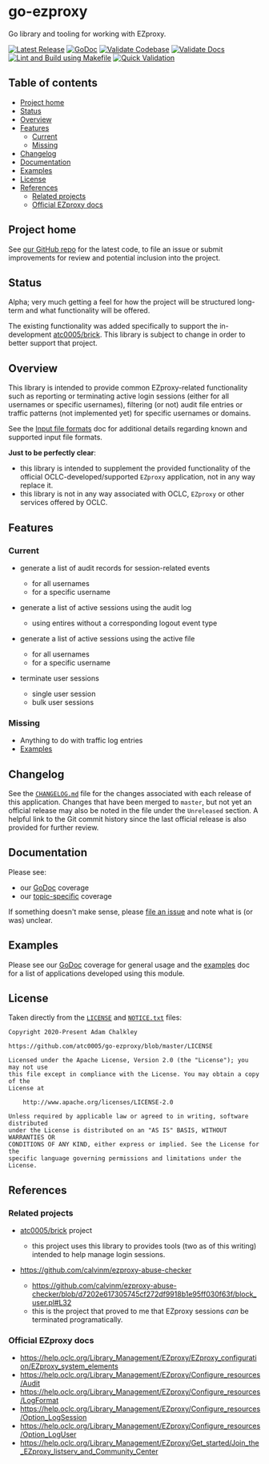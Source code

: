 <!-- omit in toc -->
# go-ezproxy

Go library and tooling for working with EZproxy.

[![Latest Release](https://img.shields.io/github/release/atc0005/go-ezproxy.svg?style=flat-square)][repo-url-release-latest]
[![GoDoc](https://godoc.org/github.com/atc0005/go-ezproxy?status.svg)][docs-homepage]
[![Validate Codebase](https://github.com/atc0005/go-ezproxy/workflows/Validate%20Codebase/badge.svg)](https://github.com/atc0005/go-ezproxy/actions?query=workflow%3A%22Validate+Codebase%22)
[![Validate Docs](https://github.com/atc0005/go-ezproxy/workflows/Validate%20Docs/badge.svg)](https://github.com/atc0005/go-ezproxy/actions?query=workflow%3A%22Validate+Docs%22)
[![Lint and Build using Makefile](https://github.com/atc0005/go-ezproxy/workflows/Lint%20and%20Build%20using%20Makefile/badge.svg)](https://github.com/atc0005/go-ezproxy/actions?query=workflow%3A%22Lint+and+Build+using+Makefile%22)
[![Quick Validation](https://github.com/atc0005/go-ezproxy/workflows/Quick%20Validation/badge.svg)](https://github.com/atc0005/go-ezproxy/actions?query=workflow%3A%22Quick+Validation%22)

<!-- omit in toc -->
## Table of contents

- [Project home](#project-home)
- [Status](#status)
- [Overview](#overview)
- [Features](#features)
  - [Current](#current)
  - [Missing](#missing)
- [Changelog](#changelog)
- [Documentation](#documentation)
- [Examples](#examples)
- [License](#license)
- [References](#references)
  - [Related projects](#related-projects)
  - [Official EZproxy docs](#official-ezproxy-docs)

## Project home

See [our GitHub repo][repo-url-home] for the latest code, to file an issue or
submit improvements for review and potential inclusion into the project.

## Status

Alpha; very much getting a feel for how the project will be structured
long-term and what functionality will be offered.

The existing functionality was added specifically to support the
in-development [atc0005/brick][related-brick-project]. This library is subject
to change in order to better support that project.

## Overview

This library is intended to provide common EZproxy-related functionality such
as reporting or terminating active login sessions (either for all usernames or
specific usernames), filtering (or not) audit file entries or traffic patterns
(not implemented yet) for specific usernames or domains.

See the [Input file formats](docs/input-files.md) doc for additional details
regarding known and supported input file formats.

**Just to be perfectly clear**:

- this library is intended to supplement the provided functionality of the
  official OCLC-developed/supported `EZproxy` application, not in any way
  replace it.
- this library is not in any way associated with OCLC, `EZproxy` or other
  services offered by OCLC.

## Features

### Current

- generate a list of audit records for session-related events
  - for all usernames
  - for a specific username

- generate a list of active sessions using the audit log
  - using entires without a corresponding logout event type

- generate a list of active sessions using the active file
  - for all usernames
  - for a specific username

- terminate user sessions
  - single user session
  - bulk user sessions

### Missing

- Anything to do with traffic log entries
- [Examples](examples/README.md)

## Changelog

See the [`CHANGELOG.md`](CHANGELOG.md) file for the changes associated with
each release of this application. Changes that have been merged to `master`,
but not yet an official release may also be noted in the file under the
`Unreleased` section. A helpful link to the Git commit history since the last
official release is also provided for further review.

## Documentation

Please see:

- our [GoDoc][docs-homepage] coverage
- our [topic-specific](docs/README.md) coverage

If something doesn't make sense, please [file an issue][repo-url-issues] and
note what is (or was) unclear.

## Examples

Please see our [GoDoc][docs-homepage] coverage for general usage and the
[examples](examples/README.md) doc for a list of applications developed using
this module.

## License

Taken directly from the [`LICENSE`](LICENSE) and [`NOTICE.txt`](NOTICE.txt) files:

```License
Copyright 2020-Present Adam Chalkley

https://github.com/atc0005/go-ezproxy/blob/master/LICENSE

Licensed under the Apache License, Version 2.0 (the "License"); you may not use
this file except in compliance with the License. You may obtain a copy of the
License at

    http://www.apache.org/licenses/LICENSE-2.0

Unless required by applicable law or agreed to in writing, software distributed
under the License is distributed on an "AS IS" BASIS, WITHOUT WARRANTIES OR
CONDITIONS OF ANY KIND, either express or implied. See the License for the
specific language governing permissions and limitations under the License.
```

## References

### Related projects

- [atc0005/brick][related-brick-project] project
  - this project uses this library to provides tools (two as of this writing)
    intended to help manage login sessions.

- <https://github.com/calvinm/ezproxy-abuse-checker>
  - <https://github.com/calvinm/ezproxy-abuse-checker/blob/d7202e617305745cf272df9918b1e95ff030f63f/block_user.pl#L32>
  - this is the project that proved to me that EZproxy sessions *can* be
    terminated programatically.

### Official EZproxy docs

- <https://help.oclc.org/Library_Management/EZproxy/EZproxy_configuration/EZproxy_system_elements>
- <https://help.oclc.org/Library_Management/EZproxy/Configure_resources/Audit>
- <https://help.oclc.org/Library_Management/EZproxy/Configure_resources/LogFormat>
- <https://help.oclc.org/Library_Management/EZproxy/Configure_resources/Option_LogSession>
- <https://help.oclc.org/Library_Management/EZproxy/Configure_resources/Option_LogUser>
- <https://help.oclc.org/Library_Management/EZproxy/Get_started/Join_the_EZproxy_listserv_and_Community_Center>

<!-- Footnotes here  -->

[repo-url-home]: <https://github.com/atc0005/go-ezproxy>  "This project's GitHub repo"
[repo-url-issues]: <https://github.com/atc0005/go-ezproxy/issues>  "This project's issues list"
[repo-url-release-latest]: <https://github.com/atc0005/go-ezproxy/releases/latest>  "This project's latest release"

[docs-homepage]: <https://godoc.org/github.com/atc0005/go-ezproxy>  "GoDoc coverage"

[related-brick-project]: <https://github.com/atc0005/brick> "atc0005/brick project URL"

<!-- []: PLACEHOLDER "DESCRIPTION_HERE" -->

